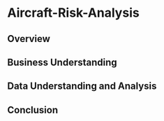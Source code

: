 # Aircraft-Risk-Analysis

## Overview

## Business Understanding

## Data Understanding and Analysis

## Conclusion
